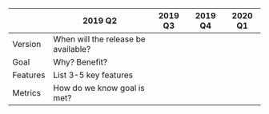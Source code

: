 |   | 2019 Q2                      | 2019 Q3                      | 2019 Q4                      | 2020 Q1                      |
|---|---|---|---|---|
|Version|When will the release be available?| | | |
|Goal|Why? Benefit?| | | |
|Features| List 3-5 key features| | | |
|Metrics|How do we know goal is met?| | | |
